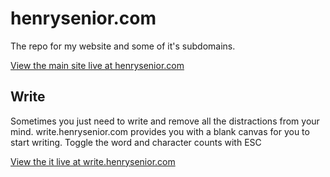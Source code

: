 # henrysenior.com

The repo for my website and some of it's subdomains.

[View the main site live at henrysenior.com](https://henrysenior.com/)

## Write
Sometimes you just need to write and remove all the distractions from your mind. write.henrysenior.com provides you with a blank canvas for you to start writing. Toggle the word and character counts with ESC

[View the it live at write.henrysenior.com](write.henrysenior.com/)
